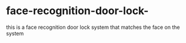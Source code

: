 # face-recognition-door-lock-
this is a face recognition door lock  system that matches the face on the system 
